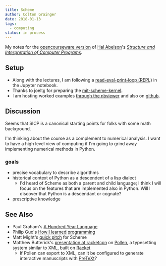 ```yaml
---
title: Scheme
author: Colton Grainger
date: 2018-01-13
tags:
  - computing
status: in process 
---
```


My notes for the [opencourseware version](https://ocw.mit.edu/courses/electrical-engineering-and-computer-science/6-001-structure-and-interpretation-of-computer-programs-spring-2005/index.htm) of [Hal Abelson](https://en.wikipedia.org/wiki/Hal_Abelson)'s *[Structure and Interpretation of Computer Programs](https://mitpress.mit.edu/sicp/full-text/book/book.html)*.

## Setup 

- Along with the lectures, I am following a [read-eval-print-loop (REPL)](https://en.wikipedia.org/wiki/Read%E2%80%93eval%E2%80%93print_loop) in the Jupyter notebook.
- Thanks to joeltg for preparing the [mit-scheme-kernel](https://github.com/joeltg/mit-scheme-kernel).
- I am hosting worked examples [through the nbviewer](https://nbviewer.jupyter.org/github/coltongrainger/notebooks/tree/master/compsci/) and also on [github](https://github.com/coltongrainger/notebooks/tree/master/compsci).

## Discussion 

Seems that SICP is a canonical starting points for folks with some math background. 

I'm thinking about the course as a complement to numerical analysis. I want to have a high level view of computing if I'm going to grind away implementing numerical methods in Python.

### goals 

- precise vocabulary to describe algorithms 
- historical context of Python as a descendent of a lisp dialect
  - I'd heard of Scheme as both a parent and child language; I think I will focus on the features that are implemented also in Python. Will I discover that Python is a descendant or cognate?
- prescriptive knowledge

## See Also 

- Paul Graham's [A Hundred Year Language](http://www.paulgraham.com/hundred.html)
- Philip Guo's [How I learned programming](http://www.pgbovine.net/how-i-learned-programming.htm)
- Matt Might's [quick pitch](http://matt.might.net/articles/best-programming-languages/#scheme) for Scheme
- Matthew Butterick's [presentation at racketcon](https://www.youtube.com/watch?v=IMz09jYOgoc) on [Pollen](http://docs.racket-lang.org/pollen/), a typesetting system similar to XML, built on [Racket](https://en.wikipedia.org/wiki/Racket_(programming_language))
  - If Pollen can export to XML, can it be configured to generate interactive manuscripts with [PreTeXt](http://mathbook.pugetsound.edu/index.html)?
